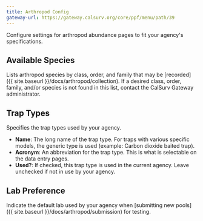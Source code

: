 ```yaml
---
title: Arthropod Config
gateway-url: https://gateway.calsurv.org/core/ppf/menu/path/39
---
```

Configure settings for arthropod abundance pages to fit your agency's specifications.

## Available Species
Lists arthropod species by class, order, and family that may be [recorded]({{ site.baseurl }}/docs/arthropod/collection). If a desired class, order, family, and/or species is not found in this list, contact the CalSurv Gateway administrator.

## Trap Types
Specifies the trap types used by your agency.

* **Name**: The long name of the trap type. For traps with various specific models, the generic type is used (example: Carbon dioxide baited trap).
* **Acronym**: An abbreviation for the trap type. This is what is selectable on the data entry pages.
* **Used?**: If checked, this trap type is used in the current agency. Leave unchecked if not in use by your agency.

## Lab Preference
Indicate the default lab used by your agency when [submitting new pools]({{ site.baseurl }}/docs/arthropod/submission) for testing.
